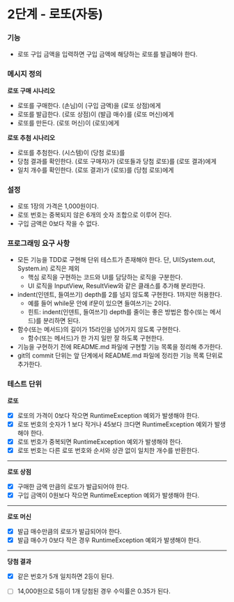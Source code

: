 # 2단계 - 로또(자동)

### 기능

- 로또 구입 금액을 입력하면 구입 금액에 해당하는 로또를 발급해야 한다.

### 메시지 정의

**로또 구매 시나리오**

- 로또를 구매한다. (손님)이 (구입 금액)을 (로또 상점)에게
- 로또를 발급한다. (로또 상점)이 (발급 매수)를 (로또 머신)에게
- 로또를 만든다. (로또 머신)이 (로또)에게

**로또 추첨 시나리오**

- 로또를 추첨한다. (시스템)이 (당첨 로또)를
- 당첨 결과를 확인한다. (로또 구매자)가 (로또들과 당첨 로또)를 (로또 결과)에게
- 일치 개수를 확인한다. (로또 결과)가 (로또)를 (당첨 로또)에게

### 설정

- 로또 1장의 가격은 1,000원이다.
- 로또 번호는 중복되지 않은 6개의 숫자 조합으로 이루어 진다.
- 구입 금액은 0보다 작을 수 없다.

### 프로그래밍 요구 사항

- 모든 기능을 TDD로 구현해 단위 테스트가 존재해야 한다. 단, UI(System.out, System.in) 로직은 제외
    - 핵심 로직을 구현하는 코드와 UI를 담당하는 로직을 구분한다.
    - UI 로직을 InputView, ResultView와 같은 클래스를 추가해 분리한다.
- indent(인덴트, 들여쓰기) depth를 2를 넘지 않도록 구현한다. 1까지만 허용한다.
    - 예를 들어 while문 안에 if문이 있으면 들여쓰기는 2이다.
    - 힌트: indent(인덴트, 들여쓰기) depth를 줄이는 좋은 방법은 함수(또는 메서드)를 분리하면 된다.
- 함수(또는 메서드)의 길이가 15라인을 넘어가지 않도록 구현한다.
    - 함수(또는 메서드)가 한 가지 일만 잘 하도록 구현한다.
- 기능을 구현하기 전에 README.md 파일에 구현할 기능 목록을 정리해 추가한다.
- git의 commit 단위는 앞 단계에서 README.md 파일에 정리한 기능 목록 단위로 추가한다.

### 테스트 단위

**로또**

- [x] 로또의 가격이 0보다 작으면 RuntimeException 예외가 발생해야 한다.
- [x] 로또 번호의 숫자가 1 보다 작거나 45보다 크다면 RuntimeException 예외가 발생해야 한다.
- [x] 로또 번호가 중복되면 RuntimeException 예외가 발생해야 한다.
- [x] 로또 번호는 다른 로또 번호와 순서와 상관 없이 일치한 개수를 반환한다.

---

**로또 상점**

- [x] 구매한 금액 만큼의 로또가 발급되어야 한다.
- [x] 구입 금액이 0원보다 작으면 RuntimeException 예외가 발생해야 한다.

---
**로또 머신**

- [x] 발급 매수만큼의 로또가 발급되어야 한다.
- [x] 발급 매수가 0보다 작은 경우 RuntimeException 예외가 발생해야 한다.

---
**당첨 결과**

- [x] 같은 번호가 5개 일치하면 2등이 된다.
- [ ] 14,000원으로 5등이 1개 당첨된 경우 수익률은 0.35가 된다.

